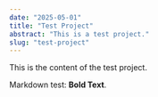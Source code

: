 ```yaml
---
date: "2025-05-01"
title: "Test Project"
abstract: "This is a test project."
slug: "test-project"
---
```


This is the content of the test project.

Markdown test: **Bold Text**.